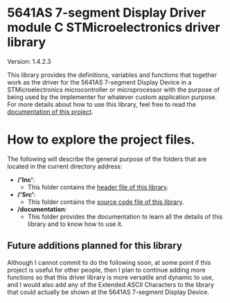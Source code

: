 # 5641AS 7-segment Display Driver module C STMicroelectronics driver library

Version: 1.4.2.3

This library provides the definitions, variables and functions that together work as the driver for the 5641AS 7-segment
Display Device in a STMicroelectronics microcontroller or microprocessor with the purpose of being used by the
implementer for whatever custom application purpose. For more details about how to use this library, feel free to read
the
<a href=https://github.com/Mortrack/5641AS_seven_segment_display_STM_driver/tree/main/documentation>documentation of this project</a>.

# How to explore the project files.
The following will describe the general purpose of the folders that are located in the current directory address:

- **/'Inc'**:
    - This folder contains the <a href=https://github.com/Mortrack/5641AS_seven_segment_display_STM_driver/blob/main/Inc/5641as_display_driver.h>header file of this library</a>.
- **/'Src'**:
    - This folder contains the <a href=https://github.com/Mortrack/5641AS_seven_segment_display_STM_driver/blob/main/Src/5641as_display_driver.c>source code file of this library</a>.
- **/documentation**:
    - This folder provides the documentation to learn all the details of this library and to know how to use it. 

## Future additions planned for this library

Although I cannot commit to do the following soon, at some point if this project is useful for other people, then I plan
to continue adding more functions so that this driver library is more versatile and dynamic to use, and I would also add
any of the Extended ASCII Characters to the library that could actually be shown at the 5641AS 7-segment Display Device.
